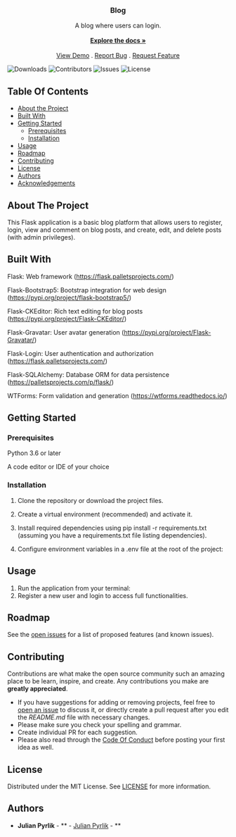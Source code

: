 <br/>
<p align="center">
  <a href="https://github.com/julianpyrlik/blog">
  </a>

  <h3 align="center">Blog</h3>

  <p align="center">
    A blog where users can login.
    <br/>
    <br/>
    <a href="https://github.com/julianpyrlik/blog"><strong>Explore the docs »</strong></a>
    <br/>
    <br/>
    <a href="https://github.com/julianpyrlik/blog">View Demo</a>
    .
    <a href="https://github.com/julianpyrlik/blog/issues">Report Bug</a>
    .
    <a href="https://github.com/julianpyrlik/blog/issues">Request Feature</a>
  </p>
</p>

![Downloads](https://img.shields.io/github/downloads/julianpyrlik/blog/total) ![Contributors](https://img.shields.io/github/contributors/julianpyrlik/blog?color=dark-green) ![Issues](https://img.shields.io/github/issues/julianpyrlik/blog) ![License](https://img.shields.io/github/license/julianpyrlik/blog) 

## Table Of Contents

* [About the Project](#about-the-project)
* [Built With](#built-with)
* [Getting Started](#getting-started)
  * [Prerequisites](#prerequisites)
  * [Installation](#installation)
* [Usage](#usage)
* [Roadmap](#roadmap)
* [Contributing](#contributing)
* [License](#license)
* [Authors](#authors)
* [Acknowledgements](#acknowledgements)

## About The Project

This Flask application is a basic blog platform that allows users to register, login, view and comment on blog posts, and create, edit, and delete posts (with admin privileges).

## Built With

Flask: Web framework (https://flask.palletsprojects.com/)

Flask-Bootstrap5: Bootstrap integration for web design 
(https://pypi.org/project/flask-bootstrap5/)

Flask-CKEditor: Rich text editing for blog posts (https://pypi.org/project/Flask-CKEditor/)

Flask-Gravatar: User avatar generation (https://pypi.org/project/Flask-Gravatar/)

Flask-Login: User authentication and authorization (https://flask.palletsprojects.com/)

Flask-SQLAlchemy: Database ORM for data persistence (https://palletsprojects.com/p/flask/)

WTForms: Form validation and generation (https://wtforms.readthedocs.io/)

## Getting Started


### Prerequisites

Python 3.6 or later

A code editor or IDE of your choice

### Installation

1. Clone the repository or download the project files.

2. Create a virtual environment (recommended) and activate it.

3. Install required dependencies using pip install -r requirements.txt (assuming you have a requirements.txt file listing dependencies).

4. Configure environment variables in a .env file at the root of the project:

## Usage

1. Run the application from your terminal:
2. Register a new user and login to access full functionalities.

## Roadmap

See the [open issues](https://github.com/julianpyrlik/blog/issues) for a list of proposed features (and known issues).

## Contributing

Contributions are what make the open source community such an amazing place to be learn, inspire, and create. Any contributions you make are **greatly appreciated**.
* If you have suggestions for adding or removing projects, feel free to [open an issue](https://github.com/julianpyrlik/blog/issues/new) to discuss it, or directly create a pull request after you edit the *README.md* file with necessary changes.
* Please make sure you check your spelling and grammar.
* Create individual PR for each suggestion.
* Please also read through the [Code Of Conduct](https://github.com/julianpyrlik/blog/blob/main/CODE_OF_CONDUCT.md) before posting your first idea as well.


## License

Distributed under the MIT License. See [LICENSE](https://github.com/julianpyrlik/blog/blob/main/LICENSE.md) for more information.

## Authors

* **Julian Pyrlik** - ** - [Julian Pyrlik](https://github.com/julianpyrlik) - **

